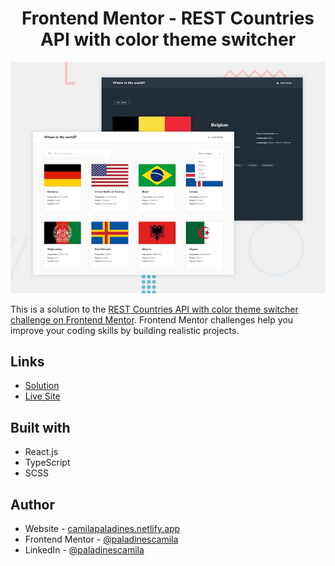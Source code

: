 <h1 align="center"> Frontend Mentor - REST Countries API with color theme switcher</h1>

![](/public/preview.jpg)

This is a solution to the [REST Countries API with color theme switcher challenge on Frontend Mentor](https://www.frontendmentor.io/challenges/rest-countries-api-with-color-theme-switcher-5cacc469fec04111f7b848ca). Frontend Mentor challenges help you improve your coding skills by building realistic projects.

## Links

-   [Solution](https://www.frontendmentor.io/solutions/rest-countries-api-with-color-theme-switcher-3X2SBoQTTg)
-   [Live Site](https://rca-frontend-mentor.netlify.app)

## Built with

-   React.js
-   TypeScript
-   SCSS

## Author

-   Website - [camilapaladines.netlify.app](https://camilapaladines.netlify.app)
-   Frontend Mentor - [@paladinescamila](https://www.frontendmentor.io/profile/paladinescamila)
-   LinkedIn - [@paladinescamila](https://co.linkedin.com/in/paladinescamila)
